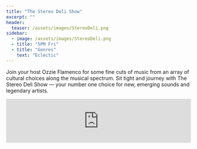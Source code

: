 ```yaml
---
title: "The Stereo Deli Show"
excerpt: ""
header:
  teaser: /assets/images/StereoDeli.png
sidebar:
  - image: /assets/images/StereoDeli.png
  - title: "5PM Fri"
  - title: "Genres"
    text: "Eclectic"
---
```


Join your host Ozzie Flamenco for some fine cuts of music from an array of cultural choices along the musical spectrum. Sit tight and journey with The Stereo Deli Show — your number one choice for new, emerging sounds and legendary artists.

<iframe width="100%" height="120" src="https://www.mixcloud.com/widget/iframe/?hide_cover=1&feed=%2FOzzieFlamenco%2F" frameborder="0" ></iframe>
